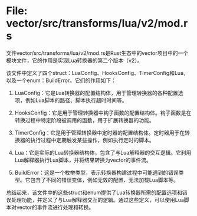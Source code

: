# File: vector/src/transforms/lua/v2/mod.rs

文件vector/src/transforms/lua/v2/mod.rs是Rust生态中的vector项目中的一个模块文件，它的作用是实现Lua转换器的第二个版本（v2）。

该文件中定义了四个struct：LuaConfig、HooksConfig、TimerConfig和Lua，以及一个enum：BuildError。它们的作用如下：

1. LuaConfig：它是Lua转换器的配置结构体，用于管理转换器的各种配置选项，例如Lua脚本的路径、脚本执行超时时间等。

2. HooksConfig：它是用于管理转换器中钩子函数的配置结构体。钩子函数是在转换过程中特定阶段被调用的函数，用于扩展转换器的功能。

3. TimerConfig：它是用于管理转换器中定时器的配置结构体。定时器用于在转换器的执行过程中定期触发某些操作，例如执行定时的脚本。

4. Lua：它是实际的Lua转换器结构体，包含了与Lua解释器的交互逻辑。它利用Lua解释器执行Lua脚本，并将结果转换为vector的事件流。

5. BuildError：这是一个枚举类型，表示转换器构建过程中可能遇到的错误类型。它包含了不同的错误变体，例如无效的配置、无法加载Lua脚本等。

总结起来，该文件中的这些struct和enum提供了Lua转换器所需的配置选项和错误处理功能，并定义了与Lua解释器交互的逻辑。通过这些定义，可以使用Lua脚本对vector的事件流进行处理和转换。

